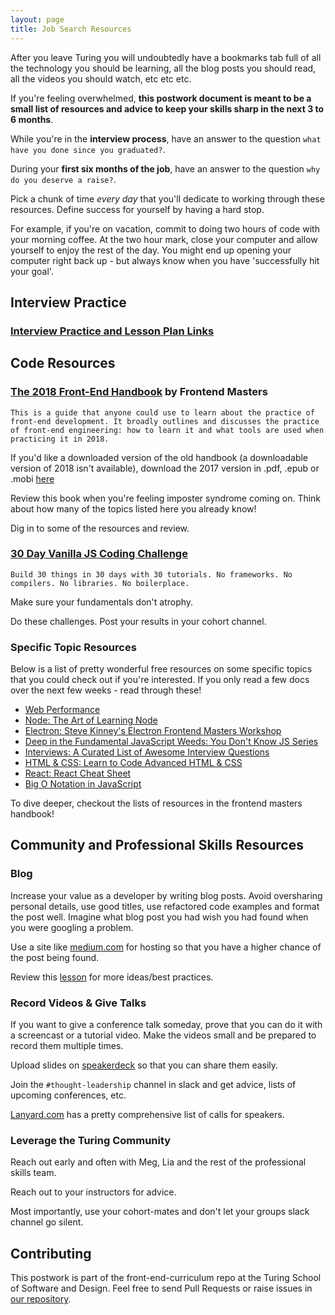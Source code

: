```yaml
---
layout: page
title: Job Search Resources
---
```


After you leave Turing you will undoubtedly have a bookmarks tab full of all the technology you should be learning, all the blog posts you should read, all the videos you should watch, etc etc etc.

If you're feeling overwhelmed, **this postwork document is meant to be a small list of resources and advice to keep your skills sharp in the next 3 to 6 months**.

While you're in the **interview process**, have an answer to the question `what have you done since you graduated?`.

During your **first six months of the job**, have an answer to the question `why do you deserve a raise?`.

Pick a chunk of time _every day_ that you'll dedicate to working through these resources. Define success for yourself by having a hard stop.

For example, if you're on vacation, commit to doing two hours of code with your morning coffee. At the two hour mark, close your computer and allow yourself to enjoy the rest of the day. You might end up opening your computer right back up - but always know when you have 'successfully hit your goal'.

## Interview Practice

### [Interview Practice and Lesson Plan Links](http://frontend.turing.io/lessons/module-4/practice-interview-questions/interview-questions.html)

## Code Resources

### [The 2018 Front-End Handbook](https://github.com/FrontendMasters/front-end-handbook-2018) by Frontend Masters

```
This is a guide that anyone could use to learn about the practice of front-end development. It broadly outlines and discusses the practice of front-end engineering: how to learn it and what tools are used when practicing it in 2018.
```

If you'd like a downloaded version of the old handbook (a downloadable version of 2018 isn't available), download the 2017 version in .pdf, .epub or .mobi [here](https://www.gitbook.com/book/frontendmasters/front-end-handbook-2017/details)


Review this book when you're feeling imposter syndrome coming on. Think about how many of the topics listed here you already know! 

Dig in to some of the resources and review.

### [30 Day Vanilla JS Coding Challenge](https://javascript30.com/)

```
Build 30 things in 30 days with 30 tutorials. No frameworks. No compilers. No libraries. No boilerplace.
```

Make sure your fundamentals don't atrophy.

Do these challenges. Post your results in your cohort channel.

### Specific Topic Resources

Below is a list of pretty wonderful free resources on some specific topics that you could check out if you're interested. If you only read a few docs over the next few weeks - read through these!

- [Web Performance](https://medium.com/@addyosmani/javascript-start-up-performance-69200f43b201#.ddb3whars)
- [Node: The Art of Learning Node](https://github.com/maxogden/art-of-node)
- [Electron: Steve Kinney's Electron Frontend Masters Workshop](https://frontendmasters.com/live-event/electron-live/)
- [Deep in the Fundamental JavaScript Weeds: You Don't Know JS Series](https://github.com/getify/You-Dont-Know-JS)
- [Interviews: A Curated List of Awesome Interview Questions](https://github.com/MaximAbramchuck/awesome-interview-questions)
- [HTML & CSS: Learn to Code Advanced HTML & CSS](http://learn.shayhowe.com/advanced-html-css/)
- [React: React Cheat Sheet](http://reactcheatsheet.com/)
- [Big O Notation in JavaScript](https://medium.com/cesars-tech-insights/big-o-notation-javascript-25c79f50b19b)

To dive deeper, checkout the lists of resources in the frontend masters handbook!

## Community and Professional Skills Resources

### Blog

Increase your value as a developer by writing blog posts. Avoid oversharing personal details, use good titles, use refactored code examples and format the post well. Imagine what blog post you had wish you had found when you were googling a problem.

Use a site like [medium.com](https://medium.com/) for hosting so that you have a higher chance of the post being found.

Review this [lesson](https://github.com/turingschool/professional_skills/blob/master/module_four/writing_a_blog_post_and_peer_review.md) for more ideas/best practices.

### Record Videos & Give Talks

If you want to give a conference talk someday, prove that you can do it with a screencast or a tutorial video. Make the videos small and be prepared to record them multiple times.

Upload slides on [speakerdeck](https://speakerdeck.com/) so that you can share them easily.

Join the `#thought-leadership` channel in slack and get advice, lists of upcoming conferences, etc.

[Lanyard.com](http://lanyrd.com/calls/) has a pretty comprehensive list of calls for speakers.

### Leverage the Turing Community

Reach out early and often with Meg, Lia and the rest of the professional skills team.

Reach out to your instructors for advice.

Most importantly, use your cohort-mates and don't let your groups slack channel go silent. 

## Contributing

This postwork is part of the front-end-curriculum repo at the Turing School of Software and Design. Feel free to send Pull Requests or raise issues in [our repository](https://github.com/turingschool/front-end-curriculum).
